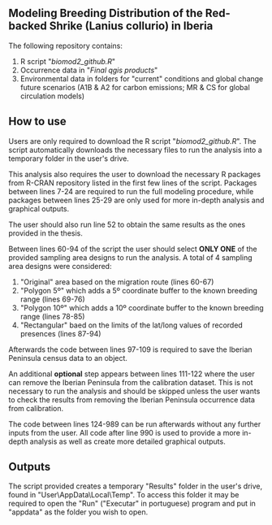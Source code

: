 **Modeling Breeding Distribution of the Red-backed Shrike (Lanius collurio) in Iberia**
-

The following repository contains:

  1. R script "_biomod2_github.R_"
  2. Occurrence data in "_Final qgis products_"
  3. Environmental data in folders for "current" conditions and global change future scenarios (A1B & A2 for carbon emissions; MR & CS for global circulation models)

**How to use**
-

Users are only required to download the R script "_biomod2_github.R_". The script automatically downloads the necessary files to run the analysis into a temporary folder in the user's drive.

This analysis also requires the user to download the necessary R packages from R-CRAN repository listed in the first few lines of the script. Packages between lines 7-24 are required to run the full modeling procedure, while packages between lines 25-29 are only used for more in-depth analysis and graphical outputs.

The user should also run line 52 to obtain the same results as the ones provided in the thesis.

Between lines 60-94 of the script the user should select **ONLY ONE** of the provided sampling area designs to run the analysis. A total of 4 sampling area designs were considered:
  1. "Original" area based on the migration route (lines 60-67)
  2. "Polygon 5º" which adds a 5º coordinate buffer to the known breeding range (lines 69-76)
  3. "Polygon 10º" which adds a 10º coordinate buffer to the known breeding range (lines 78-85)
  4. "Rectangular" baed on the limits of the lat/long values of recorded presences (lines 87-94)

Afterwards the code between lines 97-109 is required to save the Iberian Peninsula census data to an object.

An additional **optional** step appears between lines 111-122 where the user can remove the Iberian Peninsula from the calibration dataset. This is not necessary to run the analysis and should be skipped unless the user wants to check the results from removing the Iberian Peninsula occurrence data from calibration.

The code between lines 124-989 can be run afterwards without any further inputs from the user. All code after line 990 is used to provide a more in-depth analysis as well as create more detailed graphical outputs.

**Outputs**
-

The script provided creates a temporary "Results" folder in the user's drive, found in "User\AppData\Local\Temp\". To access this folder it may be required to open the "Run" ("Executar" in portuguese) program and put in "appdata" as the folder you wish to open.
